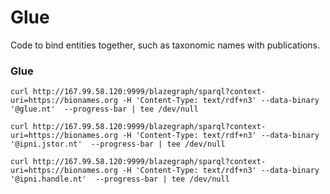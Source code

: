# Glue

Code to bind entities together, such as taxonomic names with publications.

### Glue


```
curl http://167.99.58.120:9999/blazegraph/sparql?context-uri=https://bionames.org -H 'Content-Type: text/rdf+n3' --data-binary '@glue.nt'  --progress-bar | tee /dev/null
```

```
curl http://167.99.58.120:9999/blazegraph/sparql?context-uri=https://bionames.org -H 'Content-Type: text/rdf+n3' --data-binary '@ipni.jstor.nt'  --progress-bar | tee /dev/null
```

```
curl http://167.99.58.120:9999/blazegraph/sparql?context-uri=https://bionames.org -H 'Content-Type: text/rdf+n3' --data-binary '@ipni.handle.nt'  --progress-bar | tee /dev/null
```

